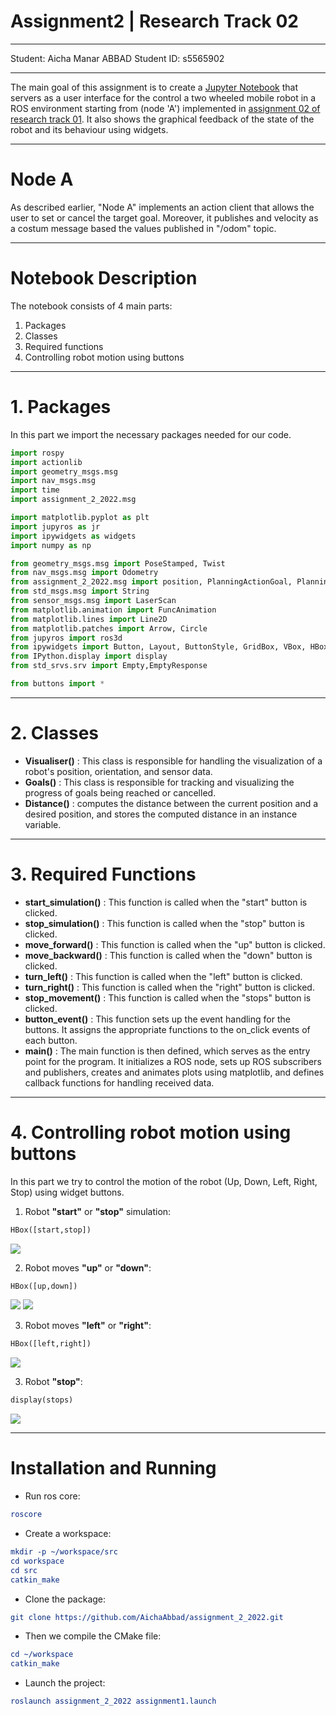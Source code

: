 # Assignment2 | Research Track 02
---------------------------

Student: Aicha Manar ABBAD
Student ID: s5565902

---------------------------

The main goal of this assignment is to create a [Jupyter Notebook](https://github.com/AichaAbbad/assignment2_rt2/blob/fe2a387a12dd0a3801b56e4dda4704cdfcec83ba/src/assignment_2_2022/src/assignment_2_2022/Notebook/node_a.ipynb) that servers as a user interface for the control
a two wheeled mobile robot in a ROS environment starting from (node 'A') implemented in [assignment 02 of research track 01](https://github.com/AichaAbbad/assignment_2_2022.git).
It also shows the graphical feedback of the state of the robot and its behaviour using widgets.

---------------------------

# Node A
As described earlier, "Node A" implements an action client that allows the user to set or cancel the target goal. Moreover, it publishes and velocity as a costum message based the values published in "/odom" topic.

---------------------------

# Notebook Description
The notebook consists of 4 main parts:
1. Packages
2. Classes
3. Required functions
4. Controlling robot motion using buttons

---------------------------

# 1. Packages
In this part we import the necessary packages needed for our code.
```Python
import rospy
import actionlib
import geometry_msgs.msg
import nav_msgs.msg
import time
import assignment_2_2022.msg

import matplotlib.pyplot as plt
import jupyros as jr
import ipywidgets as widgets
import numpy as np

from geometry_msgs.msg import PoseStamped, Twist
from nav_msgs.msg import Odometry
from assignment_2_2022.msg import position, PlanningActionGoal, PlanningActionResult
from std_msgs.msg import String
from sensor_msgs.msg import LaserScan
from matplotlib.animation import FuncAnimation
from matplotlib.lines import Line2D
from matplotlib.patches import Arrow, Circle
from jupyros import ros3d
from ipywidgets import Button, Layout, ButtonStyle, GridBox, VBox, HBox, widgets
from IPython.display import display
from std_srvs.srv import Empty,EmptyResponse

from buttons import *
```
---------------------------

# 2. Classes
* __Visualiser()__ : This class is responsible for handling the visualization of a robot's position, orientation, and sensor data.
* __Goals()__ : This class is responsible for tracking and visualizing the progress of goals being reached or cancelled.
* __Distance()__ : computes the distance between the current position and a desired position, and stores the computed distance in an instance variable.

---------------------------

# 3. Required Functions
* __start_simulation()__ : This function is called when the "start" button is clicked.
* __stop_simulation()__ : This function is called when the "stop" button is clicked.
* __move_forward()__ : This function is called when the "up" button is clicked. 
* __move_backward()__ : This function is called when the "down" button is clicked.
* __turn_left()__ : This function is called when the "left" button is clicked.
* __turn_right()__ : This function is called when the "right" button is clicked.
* __stop_movement()__ : This function is called when the "stops" button is clicked. 
* __button_event()__ : This function sets up the event handling for the buttons. It assigns the appropriate functions to the on_click events of each button.
* __main()__ : The main function is then defined, which serves as the entry point for the program. It initializes a ROS node, sets up ROS subscribers and publishers, creates and animates plots using matplotlib, and defines callback functions for handling received data.

---------------------------

# 4. Controlling robot motion using buttons

In this part we try to control the motion of the robot (Up, Down, Left, Right, Stop) using widget buttons.

1. Robot __"start"__ or __"stop"__ simulation:
```Python
HBox([start,stop])
```

![](https://github.com/AichaAbbad/assignment2_rt2/blob/a891c140672ce9b9c00eba9cc82ca6bbb664ea87/Screenshot%20from%202023-06-02%2017-46-12.png)

2. Robot moves __"up"__ or __"down"__:
```Python
HBox([up,down])
```
![](https://github.com/AichaAbbad/assignment2_rt2/blob/2f56c60d3c9b2bd98c8155ddc0363497fd90652b/Screenshot%20from%202023-06-02%2017-47-26.png)
![](https://github.com/AichaAbbad/assignment2_rt2/blob/2f56c60d3c9b2bd98c8155ddc0363497fd90652b/Screenshot%20from%202023-06-02%2017-48-18.png)

3. Robot moves __"left"__ or __"right"__:
```Python
HBox([left,right])
```

![](https://github.com/AichaAbbad/assignment2_rt2/blob/2f56c60d3c9b2bd98c8155ddc0363497fd90652b/Screenshot%20from%202023-06-02%2017-47-48.png)

3. Robot __"stop"__:
```Python
display(stops)
```

![](https://github.com/AichaAbbad/assignment2_rt2/blob/2f56c60d3c9b2bd98c8155ddc0363497fd90652b/Screenshot%20from%202023-06-02%2017-48-32.png)

--------------------------

# Installation and Running

* Run ros core:
```CMake
roscore
```
* Create a workspace:
```CMake
mkdir -p ~/workspace/src
cd workspace
cd src
catkin_make
```
* Clone the package:
```CMake
git clone https://github.com/AichaAbbad/assignment_2_2022.git
```
* Then we compile the CMake file:
```CMake
cd ~/workspace 
catkin_make
```
* Launch the project:
```CMake
roslaunch assignment_2_2022 assignment1.launch




